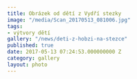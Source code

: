```yaml
---
title: Obrázek od dětí z Vydří stezky
image: "/media/Scan_20170513_081006.jpg"
tags:
- výtvory dětí
gallery: "/news/deti-z-hobzi-na-stezce"
published: true
date: 2017-05-13 07:24:53.000000000 Z
category: gallery
layout: photo
---
```

